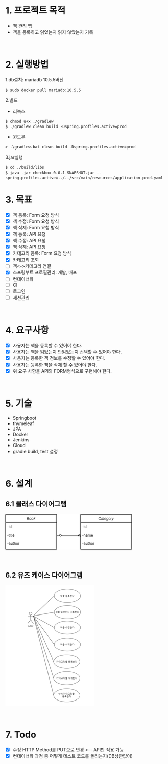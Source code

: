 # 1. 프로젝트 목적
- 책 관리 앱
- 책을 등록하고 읽었는지 읽지 않았는지 기록

<br>

# 2. 실행방법
1.db설치: mariadb 10.5.5버전
```
$ sudo docker pull mariadb:10.5.5
```
2.빌드
* 리눅스
```
$ chmod u+x ./gradlew
$ ./gradlew clean build -Dspring.profiles.active=prod
``` 
* 윈도우
```
> .\gradlew.bat clean build -Dspring.profiles.active=prod
```
3.jar실행
```
$ cd ./build/libs
$ java -jar checkbox-0.0.1-SNAPSHOT.jar --spring.profiles.active=../../src/main/resources/application-prod.yaml
```

# 3. 목표
- [x] 책 등록: Form 요청 방식
- [x] 책 수정: Form 요청 방식
- [x] 책 삭제: Form 요청 방식
- [x] 책 등록: API 요청
- [x] 책 수정: API 요청
- [x] 책 삭제: API 요청
- [x] 카테고리 등록: Form 요청 방식
- [x] 카테고리 조회
- [ ] 책<->카테고리 연결
- [x] 스프링부트 프로필관리: 개발, 배포
- [ ] 컨테이너화
- [ ] CI
- [ ] 로그인
- [ ] 세션관리

<br>

# 4. 요구사항
- [x] 사용자는 책을 등록할 수 있어야 한다.
- [x] 사용자는 책을 읽었는지 안읽었는지 선택할 수 있어야 한다.
- [x] 사용자는 등록한 책 정보를 수정할 수 있어야 한다.
- [x] 사용자는 등록한 책을 삭제 할 수 있어야 한다.
- [x] 위 요구 사항을 API와 FORM형식으로 구현해야 한다.

<br>

# 5. 기술
- Springboot
- thymeleaf
- JPA
- Docker
- Jenkins
- Cloud
- gradle build, test 설정

<br>

# 6. 설계
## 6.1 클래스 다이어그램
![class_diagram](imgs/class_diagram.png) 

<br>

## 6.2 유즈 케이스 다이어그램
![use_case](imgs/use_case.png)

<br>

# 7. Todo
- [x] 수정 HTTP Method를 PUT으로 변경 <-- API만 적용 가능
- [x] 컨테이너화 과정 중 어떻게 테스트 코드를 돌리는지(DB상관없이)
